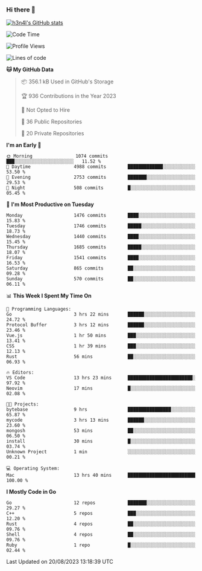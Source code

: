 ### Hi there 👋

[![h3n4l's GitHub stats](https://github-readme-stats.vercel.app/api?username=h3n4l&count_private=true&show_icons=true&theme=radical)](https://github.com/h3n4l/github-readme-stats)

<!--START_SECTION:waka-->
![Code Time](http://img.shields.io/badge/Code%20Time-1%2C506%20hrs%2041%20mins-blue)

![Profile Views](http://img.shields.io/badge/Profile%20Views-3-blue)

![Lines of code](https://img.shields.io/badge/From%20Hello%20World%20I%27ve%20Written-2.7%20million%20lines%20of%20code-blue)

**🐱 My GitHub Data** 

> 📦 356.1 kB Used in GitHub's Storage 
 > 
> 🏆 936 Contributions in the Year 2023
 > 
> 🚫 Not Opted to Hire
 > 
> 📜 36 Public Repositories 
 > 
> 🔑 20 Private Repositories 
 > 
**I'm an Early 🐤** 

```text
🌞 Morning                1074 commits        ███░░░░░░░░░░░░░░░░░░░░░░   11.52 % 
🌆 Daytime                4988 commits        █████████████░░░░░░░░░░░░   53.50 % 
🌃 Evening                2753 commits        ███████░░░░░░░░░░░░░░░░░░   29.53 % 
🌙 Night                  508 commits         █░░░░░░░░░░░░░░░░░░░░░░░░   05.45 % 
```
📅 **I'm Most Productive on Tuesday** 

```text
Monday                   1476 commits        ████░░░░░░░░░░░░░░░░░░░░░   15.83 % 
Tuesday                  1746 commits        █████░░░░░░░░░░░░░░░░░░░░   18.73 % 
Wednesday                1440 commits        ████░░░░░░░░░░░░░░░░░░░░░   15.45 % 
Thursday                 1685 commits        █████░░░░░░░░░░░░░░░░░░░░   18.07 % 
Friday                   1541 commits        ████░░░░░░░░░░░░░░░░░░░░░   16.53 % 
Saturday                 865 commits         ██░░░░░░░░░░░░░░░░░░░░░░░   09.28 % 
Sunday                   570 commits         ██░░░░░░░░░░░░░░░░░░░░░░░   06.11 % 
```


📊 **This Week I Spent My Time On** 

```text
💬 Programming Languages: 
Go                       3 hrs 22 mins       ██████░░░░░░░░░░░░░░░░░░░   24.72 % 
Protocol Buffer          3 hrs 12 mins       ██████░░░░░░░░░░░░░░░░░░░   23.46 % 
Vue.js                   1 hr 50 mins        ███░░░░░░░░░░░░░░░░░░░░░░   13.41 % 
CSS                      1 hr 39 mins        ███░░░░░░░░░░░░░░░░░░░░░░   12.13 % 
Rust                     56 mins             ██░░░░░░░░░░░░░░░░░░░░░░░   06.93 % 

🔥 Editors: 
VS Code                  13 hrs 23 mins      ████████████████████████░   97.92 % 
Neovim                   17 mins             █░░░░░░░░░░░░░░░░░░░░░░░░   02.08 % 

🐱‍💻 Projects: 
bytebase                 9 hrs               ████████████████░░░░░░░░░   65.87 % 
mycode                   3 hrs 13 mins       ██████░░░░░░░░░░░░░░░░░░░   23.60 % 
mongosh                  53 mins             ██░░░░░░░░░░░░░░░░░░░░░░░   06.50 % 
install                  30 mins             █░░░░░░░░░░░░░░░░░░░░░░░░   03.74 % 
Unknown Project          1 min               ░░░░░░░░░░░░░░░░░░░░░░░░░   00.21 % 

💻 Operating System: 
Mac                      13 hrs 40 mins      █████████████████████████   100.00 % 
```

**I Mostly Code in Go** 

```text
Go                       12 repos            ███████░░░░░░░░░░░░░░░░░░   29.27 % 
C++                      5 repos             ███░░░░░░░░░░░░░░░░░░░░░░   12.20 % 
Rust                     4 repos             ██░░░░░░░░░░░░░░░░░░░░░░░   09.76 % 
Shell                    4 repos             ██░░░░░░░░░░░░░░░░░░░░░░░   09.76 % 
Ruby                     1 repo              █░░░░░░░░░░░░░░░░░░░░░░░░   02.44 % 
```




 Last Updated on 20/08/2023 13:18:39 UTC
<!--END_SECTION:waka-->

